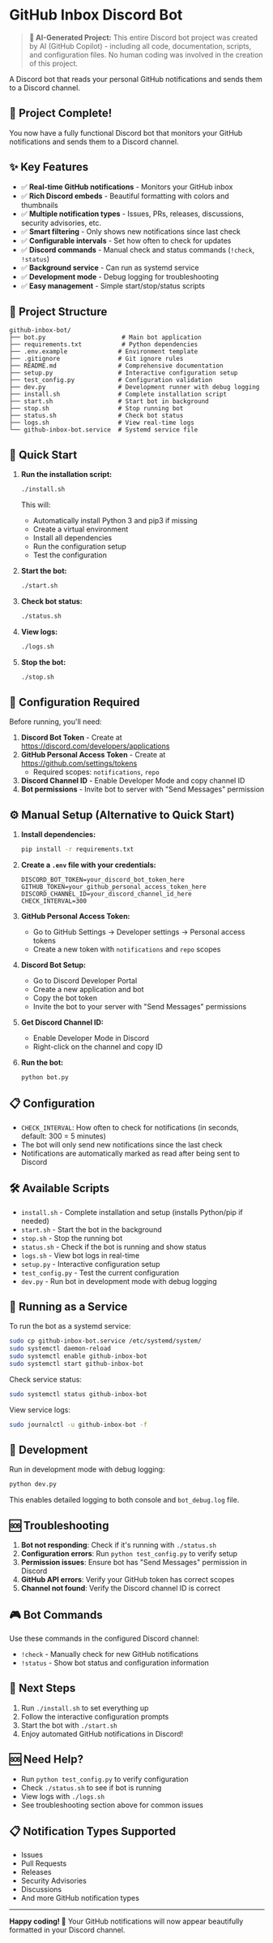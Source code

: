 # GitHub Inbox Discord Bot

> **🤖 AI-Generated Project:** This entire Discord bot project was created by AI (GitHub Copilot) - including all code, documentation, scripts, and configuration files. No human coding was involved in the creation of this project.

A Discord bot that reads your personal GitHub notifications and sends them to a Discord channel.

## 🎉 Project Complete!

You now have a fully functional Discord bot that monitors your GitHub notifications and sends them to a Discord channel.

## ✨ Key Features

- ✅ **Real-time GitHub notifications** - Monitors your GitHub inbox
- ✅ **Rich Discord embeds** - Beautiful formatting with colors and thumbnails  
- ✅ **Multiple notification types** - Issues, PRs, releases, discussions, security advisories, etc.
- ✅ **Smart filtering** - Only shows new notifications since last check
- ✅ **Configurable intervals** - Set how often to check for updates
- ✅ **Discord commands** - Manual check and status commands (`!check`, `!status`)
- ✅ **Background service** - Can run as systemd service
- ✅ **Development mode** - Debug logging for troubleshooting
- ✅ **Easy management** - Simple start/stop/status scripts

## 📁 Project Structure

```
github-inbox-bot/
├── bot.py                     # Main bot application
├── requirements.txt           # Python dependencies
├── .env.example              # Environment template
├── .gitignore                # Git ignore rules
├── README.md                 # Comprehensive documentation
├── setup.py                  # Interactive configuration setup
├── test_config.py            # Configuration validation
├── dev.py                    # Development runner with debug logging
├── install.sh                # Complete installation script
├── start.sh                  # Start bot in background
├── stop.sh                   # Stop running bot
├── status.sh                 # Check bot status
├── logs.sh                   # View real-time logs
└── github-inbox-bot.service  # Systemd service file
```

## 🚀 Quick Start

1. **Run the installation script:**
   ```bash
   ./install.sh
   ```
   This will:
   - Automatically install Python 3 and pip3 if missing
   - Create a virtual environment
   - Install all dependencies
   - Run the configuration setup
   - Test the configuration

2. **Start the bot:**
   ```bash
   ./start.sh
   ```

3. **Check bot status:**
   ```bash
   ./status.sh
   ```

4. **View logs:**
   ```bash
   ./logs.sh
   ```

5. **Stop the bot:**
   ```bash
   ./stop.sh
   ```

## 🔧 Configuration Required

Before running, you'll need:

1. **Discord Bot Token** - Create at https://discord.com/developers/applications
2. **GitHub Personal Access Token** - Create at https://github.com/settings/tokens
   - Required scopes: `notifications`, `repo`
3. **Discord Channel ID** - Enable Developer Mode and copy channel ID
4. **Bot permissions** - Invite bot to server with "Send Messages" permission

## ⚙️ Manual Setup (Alternative to Quick Start)

1. **Install dependencies:**
   ```bash
   pip install -r requirements.txt
   ```

2. **Create a `.env` file with your credentials:**
   ```env
   DISCORD_BOT_TOKEN=your_discord_bot_token_here
   GITHUB_TOKEN=your_github_personal_access_token_here
   DISCORD_CHANNEL_ID=your_discord_channel_id_here
   CHECK_INTERVAL=300
   ```

3. **GitHub Personal Access Token:**
   - Go to GitHub Settings → Developer settings → Personal access tokens
   - Create a new token with `notifications` and `repo` scopes

4. **Discord Bot Setup:**
   - Go to Discord Developer Portal
   - Create a new application and bot
   - Copy the bot token
   - Invite the bot to your server with "Send Messages" permissions

5. **Get Discord Channel ID:**
   - Enable Developer Mode in Discord
   - Right-click on the channel and copy ID

6. **Run the bot:**
   ```bash
   python bot.py
   ```

## 📋 Configuration

- `CHECK_INTERVAL`: How often to check for notifications (in seconds, default: 300 = 5 minutes)
- The bot will only send new notifications since the last check
- Notifications are automatically marked as read after being sent to Discord

## 🛠️ Available Scripts

- `install.sh` - Complete installation and setup (installs Python/pip if needed)
- `start.sh` - Start the bot in the background
- `stop.sh` - Stop the running bot
- `status.sh` - Check if the bot is running and show status
- `logs.sh` - View bot logs in real-time
- `setup.py` - Interactive configuration setup
- `test_config.py` - Test the current configuration
- `dev.py` - Run bot in development mode with debug logging

## 🚀 Running as a Service

To run the bot as a systemd service:

```bash
sudo cp github-inbox-bot.service /etc/systemd/system/
sudo systemctl daemon-reload
sudo systemctl enable github-inbox-bot
sudo systemctl start github-inbox-bot
```

Check service status:
```bash
sudo systemctl status github-inbox-bot
```

View service logs:
```bash
sudo journalctl -u github-inbox-bot -f
```

## 🔧 Development

Run in development mode with debug logging:
```bash
python dev.py
```

This enables detailed logging to both console and `bot_debug.log` file.

## 🆘 Troubleshooting

1. **Bot not responding**: Check if it's running with `./status.sh`
2. **Configuration errors**: Run `python test_config.py` to verify setup
3. **Permission issues**: Ensure bot has "Send Messages" permission in Discord
4. **GitHub API errors**: Verify your GitHub token has correct scopes
5. **Channel not found**: Verify the Discord channel ID is correct

## 🎮 Bot Commands

Use these commands in the configured Discord channel:

- `!check` - Manually check for new GitHub notifications
- `!status` - Show bot status and configuration information

## 📝 Next Steps

1. Run `./install.sh` to set everything up
2. Follow the interactive configuration prompts  
3. Start the bot with `./start.sh`
4. Enjoy automated GitHub notifications in Discord!

## 🆘 Need Help?

- Run `python test_config.py` to verify configuration
- Check `./status.sh` to see if bot is running
- View logs with `./logs.sh`
- See troubleshooting section above for common issues

## 📋 Notification Types Supported

- Issues
- Pull Requests
- Releases
- Security Advisories
- Discussions
- And more GitHub notification types

---

**Happy coding! 🚀** Your GitHub notifications will now appear beautifully formatted in your Discord channel.
